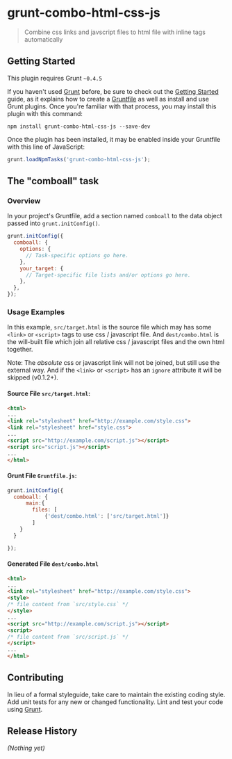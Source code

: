 # grunt-combo-html-css-js

> Combine css links and javscript files to html file with inline tags automatically

## Getting Started
This plugin requires Grunt `~0.4.5`

If you haven't used [Grunt](http://gruntjs.com/) before, be sure to check out the [Getting Started](http://gruntjs.com/getting-started) guide, as it explains how to create a [Gruntfile](http://gruntjs.com/sample-gruntfile) as well as install and use Grunt plugins. Once you're familiar with that process, you may install this plugin with this command:

```shell
npm install grunt-combo-html-css-js --save-dev
```

Once the plugin has been installed, it may be enabled inside your Gruntfile with this line of JavaScript:

```js
grunt.loadNpmTasks('grunt-combo-html-css-js');
```

## The "comboall" task

### Overview
In your project's Gruntfile, add a section named `comboall` to the data object passed into `grunt.initConfig()`.

```js
grunt.initConfig({
  comboall: {
    options: {
      // Task-specific options go here.
    },
    your_target: {
      // Target-specific file lists and/or options go here.
    },
  },
});
```

### Usage Examples

In this example, `src/target.html` is the source file which may has some `<link>` or `<script>` tags to use css / javascript file. And `dest/combo.html` is the will-built file which join all relative css / javascript files and the own html together.

Note: The *absolute* css or javascript link will not be joined, but still use the external way. And if the `<link>` or `<script>` has an `ignore` attribute it will be skipped (v0.1.2+).

#### Source File `src/target.html`:

```html
<html>
...
<link rel="stylesheet" href="http://example.com/style.css">
<link rel="stylesheet" href="style.css">
...
<script src="http://example.com/script.js"></script>
<script src="script.js"></script>
...
</html>
```

#### Grunt File `Gruntfile.js`:

```js
grunt.initConfig({
  comboall: {
      main:{
        files: [
            {'dest/combo.html': ['src/target.html']}
        ]
    }
  }

});
```

#### Generated File `dest/combo.html`

```html
<html>
...
<link rel="stylesheet" href="http://example.com/style.css">
<style>
/* file content from `src/style.css` */
</style>
...
<script src="http://example.com/script.js"></script>
<script>
/* file content from `src/script.js` */
</script>
...
</html>
```

## Contributing

In lieu of a formal styleguide, take care to maintain the existing coding style. Add unit tests for any new or changed functionality. Lint and test your code using [Grunt](http://gruntjs.com/).

## Release History

_(Nothing yet)_

